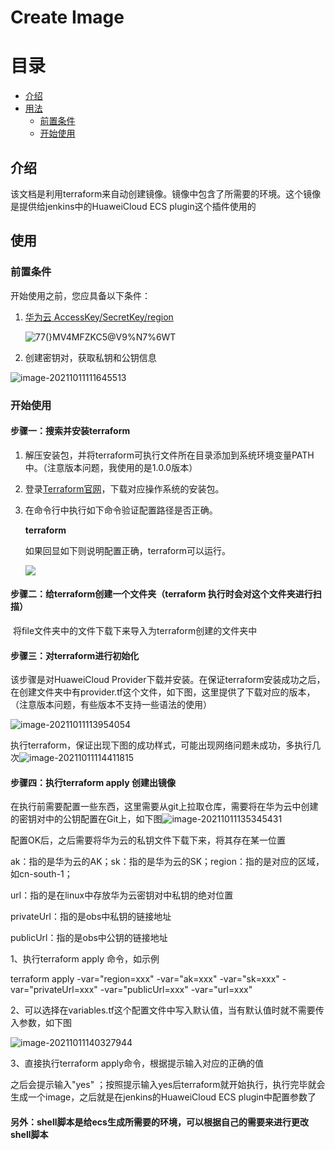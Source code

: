 # Create Image

# 目录

 * [介绍](#introduction)
 * [用法](#usage)
   * [前置条件](#preconditions)
   * [开始使用](#start_use)

## 介绍 <a id ="introduction"/>

该文档是利用terraform来自动创建镜像。镜像中包含了所需要的环境。这个镜像是提供给jenkins中的HuaweiCloud ECS plugin这个插件使用的



## 使用<a id="usage"/>

### 前置条件 <a id="preconditions"/>

开始使用之前，您应具备以下条件：



1. [华为云 AccessKey/SecretKey/region](https://support.huaweicloud.com/devg-apisign/api-sign-provide-aksk.html)

   
   ![77(}MV4MFZKC5@V9%N7%6WT](https://user-images.githubusercontent.com/78532744/136743740-bcda4af9-4bff-450a-8388-a75acdff0ba7.png)


2. 创建密钥对，获取私钥和公钥信息

![image-20211011111645513](C:\Users\Administrator\AppData\Roaming\Typora\typora-user-images\image-20211011111645513.png)



### 开始使用 <a id="start_use"/>

#### 步骤一：搜索并安装terraform 

1. 解压安装包，并将terraform可执行文件所在目录添加到系统环境变量PATH中。（注意版本问题，我使用的是1.0.0版本）

2. 登录[Terraform官网](https://www.terraform.io/downloads.html)，下载对应操作系统的安装包。

3. 在命令行中执行如下命令验证配置路径是否正确。

   **terraform**

   如果回显如下则说明配置正确，terraform可以运行。

   ![](C:\Users\Administrator\AppData\Roaming\Typora\typora-user-images\image-20211011112835939.png)

#### 步骤二：给terraform创建一个文件夹（terraform 执行时会对这个文件夹进行扫描）

​       将file文件夹中的文件下载下来导入为terraform创建的文件夹中

#### 步骤三：对terraform进行初始化

该步骤是对HuaweiCloud Provider下载并安装。在保证terraform安装成功之后，在创建文件夹中有provider.tf这个文件，如下图，这里提供了下载对应的版本，（注意版本问题，有些版本不支持一些语法的使用）

![image-20211011113954054](C:\Users\Administrator\AppData\Roaming\Typora\typora-user-images\image-20211011113954054.png)

执行terraform，保证出现下图的成功样式，可能出现网络问题未成功，多执行几次![image-20211011114411815](C:\Users\Administrator\AppData\Roaming\Typora\typora-user-images\image-20211011114411815.png)



#### 步骤四：执行terraform apply 创建出镜像

​      在执行前需要配置一些东西，这里需要从git上拉取仓库，需要将在华为云中创建的密钥对中的公钥配置在Git上，如下图![image-20211011135345431](C:\Users\Administrator\AppData\Roaming\Typora\typora-user-images\image-20211011135345431.png)

配置OK后，之后需要将华为云的私钥文件下载下来，将其存在某一位置

ak：指的是华为云的AK；sk：指的是华为云的SK；region：指的是对应的区域，如cn-south-1；

url：指的是在linux中存放华为云密钥对中私钥的绝对位置

privateUrl：指的是obs中私钥的链接地址

publicUrl：指的是obs中公钥的链接地址

1、执行terraform apply 命令，如示例

terraform apply -var="region=xxx" -var="ak=xxx" -var="sk=xxx" -var="privateUrl=xxx" -var="publicUrl=xxx" -var="url=xxx"

2、可以选择在variables.tf这个配置文件中写入默认值，当有默认值时就不需要传入参数，如下图

![image-20211011140327944](C:\Users\Administrator\AppData\Roaming\Typora\typora-user-images\image-20211011140327944.png)

3、直接执行terraform apply命令，根据提示输入对应的正确的值

之后会提示输入"yes" ；按照提示输入yes后terraform就开始执行，执行完毕就会生成一个image，之后就是在jenkins的HuaweiCloud ECS plugin中配置参数了





#### 另外：shell脚本是给ecs生成所需要的环境，可以根据自己的需要来进行更改shell脚本




